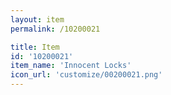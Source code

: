 ```yaml
---
layout: item
permalink: /10200021

title: Item
id: '10200021'
item_name: 'Innocent Locks'
icon_url: 'customize/00200021.png'
---
```

